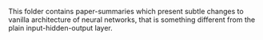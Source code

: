 This folder contains paper-summaries which present subtle changes to vanilla architecture of neural networks, that is something different from the plain input-hidden-output layer.